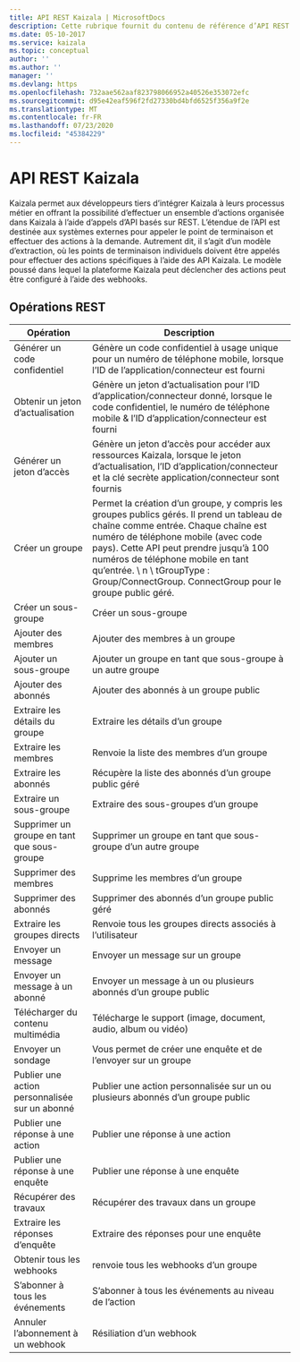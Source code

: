 ```yaml
---
title: API REST Kaizala | MicrosoftDocs
description: Cette rubrique fournit du contenu de référence d’API REST pour l’API Kaizala.
ms.date: 05-10-2017
ms.service: kaizala
ms.topic: conceptual
author: ''
ms.author: ''
manager: ''
ms.devlang: https
ms.openlocfilehash: 732aae562aaf823798066952a40526e353072efc
ms.sourcegitcommit: d95e42eaf596f2fd27330bd4bfd6525f356a9f2e
ms.translationtype: MT
ms.contentlocale: fr-FR
ms.lasthandoff: 07/23/2020
ms.locfileid: "45384229"
---
```

# <a name="kaizala-rest-api"></a>API REST Kaizala

Kaizala permet aux développeurs tiers d’intégrer Kaizala à leurs processus métier en offrant la possibilité d’effectuer un ensemble d’actions organisée dans Kaizala à l’aide d’appels d’API basés sur REST. L’étendue de l’API est destinée aux systèmes externes pour appeler le point de terminaison et effectuer des actions à la demande. Autrement dit, il s’agit d’un modèle d’extraction, où les points de terminaison individuels doivent être appelés pour effectuer des actions spécifiques à l’aide des API Kaizala. Le modèle poussé dans lequel la plateforme Kaizala peut déclencher des actions peut être configuré à l’aide des webhooks.

## <a name="rest-operations"></a>Opérations REST

| Opération | Description                                                        |
|-----------------|--------------------------------------------------------------------|
| Générer un code confidentiel | Génère un code confidentiel à usage unique pour un numéro de téléphone mobile, lorsque l’ID de l’application/connecteur est fourni |
| Obtenir un jeton d’actualisation | Génère un jeton d’actualisation pour l’ID d’application/connecteur donné, lorsque le code confidentiel, le numéro de téléphone mobile & l’ID d’application/connecteur est fourni |
| Générer un jeton d’accès | Génère un jeton d’accès pour accéder aux ressources Kaizala, lorsque le jeton d’actualisation, l’ID d’application/connecteur et la clé secrète application/connecteur sont fournis |
| Créer un groupe | Permet la création d’un groupe, y compris les groupes publics gérés. Il prend un tableau de chaîne comme entrée. Chaque chaîne est numéro de téléphone mobile (avec code pays). Cette API peut prendre jusqu’à 100 numéros de téléphone mobile en tant qu’entrée. \ n \ tGroupType : Group/ConnectGroup. ConnectGroup pour le groupe public géré. |
| Créer un sous-groupe | Créer un sous-groupe  |
| Ajouter des membres | Ajouter des membres à un groupe |
| Ajouter un sous-groupe | Ajouter un groupe en tant que sous-groupe à un autre groupe |
| Ajouter des abonnés | Ajouter des abonnés à un groupe public |
| Extraire les détails du groupe | Extraire les détails d’un groupe |
| Extraire les membres | Renvoie la liste des membres d’un groupe |
| Extraire les abonnés | Récupère la liste des abonnés d’un groupe public géré |
| Extraire un sous-groupe | Extraire des sous-groupes d’un groupe |
| Supprimer un groupe en tant que sous-groupe | Supprimer un groupe en tant que sous-groupe d’un autre groupe |
| Supprimer des membres | Supprime les membres d’un groupe |
| Supprimer des abonnés | Supprimer des abonnés d’un groupe public géré |
| Extraire les groupes directs | Renvoie tous les groupes directs associés à l’utilisateur |
| Envoyer un message | Envoyer un message sur un groupe |
| Envoyer un message à un abonné | Envoyer un message à un ou plusieurs abonnés d’un groupe public |
| Télécharger du contenu multimédia | Télécharge le support (image, document, audio, album ou vidéo) |
| Envoyer un sondage | Vous permet de créer une enquête et de l’envoyer sur un groupe |
| Publier une action personnalisée sur un abonné | Publier une action personnalisée sur un ou plusieurs abonnés d’un groupe public |
| Publier une réponse à une action | Publier une réponse à une action |
| Publier une réponse à une enquête | Publier une réponse à une enquête |
| Récupérer des travaux | Récupérer des travaux dans un groupe |
| Extraire les réponses d’enquête | Extraire des réponses pour une enquête |
| Obtenir tous les webhooks | renvoie tous les webhooks d’un groupe |
| S’abonner à tous les événements | S’abonner à tous les événements au niveau de l’action |
| Annuler l’abonnement à un webhook | Résiliation d’un webhook |
